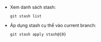 - Xem danh sách stash:
  ```
  git stash list
  ```
- Áp dụng stash cụ thể vào current branch:
  ```
  git stash apply stash@{0}
  ```
